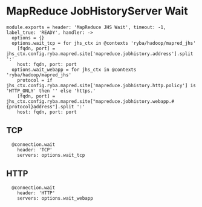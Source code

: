 
# MapReduce JobHistoryServer Wait

    module.exports = header: 'MapReduce JHS Wait', timeout: -1, label_true: 'READY', handler: ->
      options = {}
      options.wait_tcp = for jhs_ctx in @contexts 'ryba/hadoop/mapred_jhs'
        [fqdn, port] = jhs_ctx.config.ryba.mapred.site['mapreduce.jobhistory.address'].split ':'
        host: fqdn, port: port
      options.wait_webapp = for jhs_ctx in @contexts 'ryba/hadoop/mapred_jhs'
        protocol = if jhs_ctx.config.ryba.mapred.site['mapreduce.jobhistory.http.policy'] is 'HTTP_ONLY' then '' else 'https.'
        [fqdn, port] = jhs_ctx.config.ryba.mapred.site["mapreduce.jobhistory.webapp.#{protocol}address"].split ':'
        host: fqdn, port: port

## TCP

      @connection.wait
        header: 'TCP'
        servers: options.wait_tcp

## HTTP

      @connection.wait
        header: 'HTTP'
        servers: options.wait_webapp
